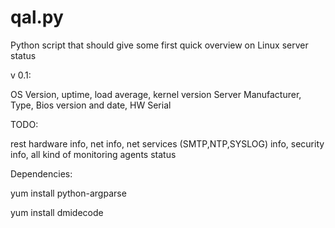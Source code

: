 # qal.py

Python script that should give some first quick overview on Linux server status

v 0.1: 

OS Version, uptime, load average, kernel version
Server Manufacturer, Type, Bios version and date, HW Serial

TODO:

rest hardware info, net info, net services (SMTP,NTP,SYSLOG) info, security info, all kind of monitoring agents status

Dependencies:

yum install python-argparse

yum install dmidecode



